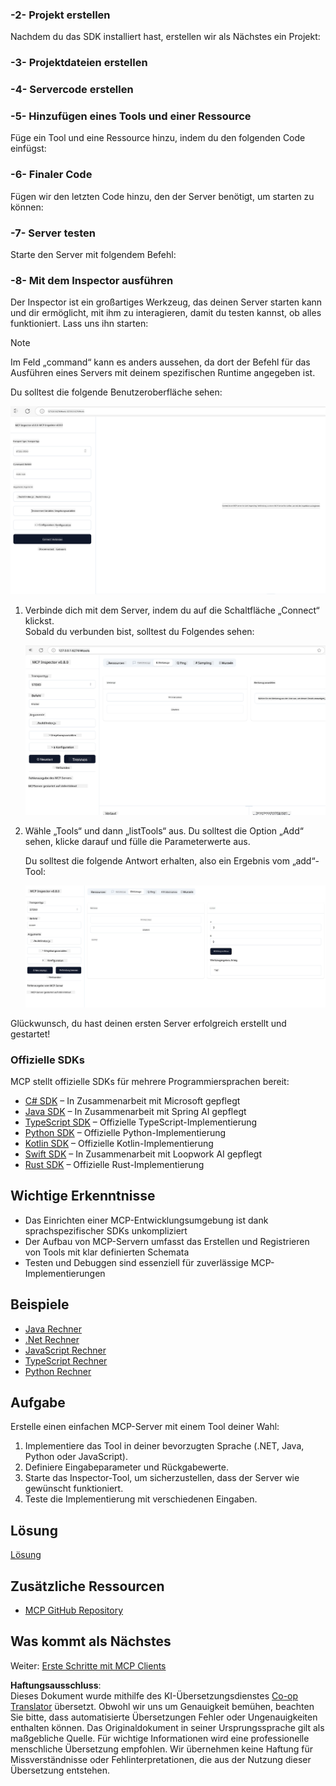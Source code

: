 <!--
CO_OP_TRANSLATOR_METADATA:
{
  "original_hash": "d730cbe43a8efc148677fdbc849a7d5e",
  "translation_date": "2025-06-02T16:52:31+00:00",
  "source_file": "03-GettingStarted/01-first-server/README.md",
  "language_code": "de"
}
-->
### -2- Projekt erstellen

Nachdem du das SDK installiert hast, erstellen wir als Nächstes ein Projekt:

### -3- Projektdateien erstellen

### -4- Servercode erstellen

### -5- Hinzufügen eines Tools und einer Ressource

Füge ein Tool und eine Ressource hinzu, indem du den folgenden Code einfügst:

### -6- Finaler Code

Fügen wir den letzten Code hinzu, den der Server benötigt, um starten zu können:

### -7- Server testen

Starte den Server mit folgendem Befehl:

### -8- Mit dem Inspector ausführen

Der Inspector ist ein großartiges Werkzeug, das deinen Server starten kann und dir ermöglicht, mit ihm zu interagieren, damit du testen kannst, ob alles funktioniert. Lass uns ihn starten:

> [!NOTE]
> Im Feld „command“ kann es anders aussehen, da dort der Befehl für das Ausführen eines Servers mit deinem spezifischen Runtime angegeben ist.

Du solltest die folgende Benutzeroberfläche sehen:

![Connect](../../../../translated_images/connect.141db0b2bd05f096fb1dd91273771fd8b2469d6507656c3b0c9df4b3c5473929.de.png)

1. Verbinde dich mit dem Server, indem du auf die Schaltfläche „Connect“ klickst.  
   Sobald du verbunden bist, solltest du Folgendes sehen:

   ![Connected](../../../../translated_images/connected.73d1e042c24075d386cacdd4ee7cd748c16364c277d814e646ff2f7b5eefde85.de.png)

2. Wähle „Tools“ und dann „listTools“ aus. Du solltest die Option „Add“ sehen, klicke darauf und fülle die Parameterwerte aus.

   Du solltest die folgende Antwort erhalten, also ein Ergebnis vom „add“-Tool:

   ![Result of running add](../../../../translated_images/ran-tool.a5a6ee878c1369ec1e379b81053395252a441799dbf23416c36ddf288faf8249.de.png)

Glückwunsch, du hast deinen ersten Server erfolgreich erstellt und gestartet!

### Offizielle SDKs

MCP stellt offizielle SDKs für mehrere Programmiersprachen bereit:  
- [C# SDK](https://github.com/modelcontextprotocol/csharp-sdk) – In Zusammenarbeit mit Microsoft gepflegt  
- [Java SDK](https://github.com/modelcontextprotocol/java-sdk) – In Zusammenarbeit mit Spring AI gepflegt  
- [TypeScript SDK](https://github.com/modelcontextprotocol/typescript-sdk) – Offizielle TypeScript-Implementierung  
- [Python SDK](https://github.com/modelcontextprotocol/python-sdk) – Offizielle Python-Implementierung  
- [Kotlin SDK](https://github.com/modelcontextprotocol/kotlin-sdk) – Offizielle Kotlin-Implementierung  
- [Swift SDK](https://github.com/modelcontextprotocol/swift-sdk) – In Zusammenarbeit mit Loopwork AI gepflegt  
- [Rust SDK](https://github.com/modelcontextprotocol/rust-sdk) – Offizielle Rust-Implementierung

## Wichtige Erkenntnisse

- Das Einrichten einer MCP-Entwicklungsumgebung ist dank sprachspezifischer SDKs unkompliziert  
- Der Aufbau von MCP-Servern umfasst das Erstellen und Registrieren von Tools mit klar definierten Schemata  
- Testen und Debuggen sind essenziell für zuverlässige MCP-Implementierungen

## Beispiele

- [Java Rechner](../samples/java/calculator/README.md)  
- [.Net Rechner](../../../../03-GettingStarted/samples/csharp)  
- [JavaScript Rechner](../samples/javascript/README.md)  
- [TypeScript Rechner](../samples/typescript/README.md)  
- [Python Rechner](../../../../03-GettingStarted/samples/python)

## Aufgabe

Erstelle einen einfachen MCP-Server mit einem Tool deiner Wahl:  
1. Implementiere das Tool in deiner bevorzugten Sprache (.NET, Java, Python oder JavaScript).  
2. Definiere Eingabeparameter und Rückgabewerte.  
3. Starte das Inspector-Tool, um sicherzustellen, dass der Server wie gewünscht funktioniert.  
4. Teste die Implementierung mit verschiedenen Eingaben.

## Lösung

[Lösung](./solution/README.md)

## Zusätzliche Ressourcen

- [MCP GitHub Repository](https://github.com/microsoft/mcp-for-beginners)

## Was kommt als Nächstes

Weiter: [Erste Schritte mit MCP Clients](/03-GettingStarted/02-client/README.md)

**Haftungsausschluss**:  
Dieses Dokument wurde mithilfe des KI-Übersetzungsdienstes [Co-op Translator](https://github.com/Azure/co-op-translator) übersetzt. Obwohl wir uns um Genauigkeit bemühen, beachten Sie bitte, dass automatisierte Übersetzungen Fehler oder Ungenauigkeiten enthalten können. Das Originaldokument in seiner Ursprungssprache gilt als maßgebliche Quelle. Für wichtige Informationen wird eine professionelle menschliche Übersetzung empfohlen. Wir übernehmen keine Haftung für Missverständnisse oder Fehlinterpretationen, die aus der Nutzung dieser Übersetzung entstehen.